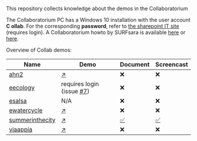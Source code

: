 This repository collects knowledge about the demos in the Collaboratorium

The Collaboratorium PC has a Windows 10 installation with the user account **C ollab**. For the corresponding **password**, refer to [the sharepoint IT site](https://nlesc.sharepoint.com/it/SitePages/Guide%20-%20Using%20the%20Collab.aspx) (requires login). A Collaboratorium howto by SURFsara is available [here](https://www.surf.nl/binaries/content/assets/surf/en/2015/collab_manual.pdf) or [here](docs/collab_manual.pdf).

Overview of Collab demos:

| Name |  Demo | Document | Screencast
| --- | --- | --- | --- |
| [ahn2](ahn2) | [:arrow_upper_right:](http://ahn2.pointclouds.nl/)  | :x: | :x: |
| [eecology](eecology) | requires login (issue [#7](https://github.com/jspaaks/collab-demos/issues/7)) | :x: | :x: |
| [esalsa](esalsa) | N/A  | :x: | :x: |
| [ewatercycle](ewatercycle) | [:arrow_upper_right:](http://forecast.ewatercycle.org/)  | :x: | :x: |
| [summerinthecity](summerinthecity) | [:arrow_upper_right:](http://jiskattema.github.io/summerinthecity/)  | [:white_check_mark:](https://github.com/jspaaks/collab-demos/blob/master/demos/summerinthecity/README.md) | [:white_check_mark:](https://github.com/jspaaks/collab-demos/blob/master/demos/summerinthecity/screencast-demo-summer-in-the-city.mp4) |
| [viaappia](viaappia)  | [:arrow_upper_right:](http://viaappia.esciencecenter.nl)  | :x: | :x: |



 

